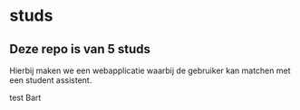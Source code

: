 # studs
## Deze repo is van 5 studs
Hierbij maken we een webapplicatie waarbij de gebruiker kan matchen met een student assistent.

test Bart